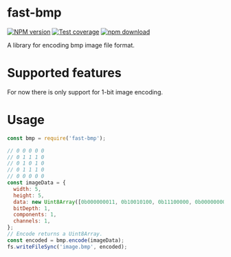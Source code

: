 # fast-bmp

[![NPM version][npm-image]][npm-url]
[![Test coverage][codecov-image]][codecov-url]
[![npm download][download-image]][download-url]

A library for encoding bmp image file format.

# Supported features

For now there is only support for 1-bit image encoding.

# Usage

```js
const bmp = require('fast-bmp');

// 0 0 0 0 0
// 0 1 1 1 0
// 0 1 0 1 0
// 0 1 1 1 0
// 0 0 0 0 0
const imageData = {
  width: 5,
  height: 5,
  data: new Uint8Array([0b000000011, 0b10010100, 0b11100000, 0b00000000]),
  bitDepth: 1,
  components: 1,
  channels: 1,
};
// Encode returns a Uint8Array.
const encoded = bmp.encode(imageData);
fs.writeFileSync('image.bmp', encoded);
```

[npm-image]: https://img.shields.io/npm/v/fast-bmp.svg?style=flat-square
[npm-url]: https://www.npmjs.com/package/fast-bmp
[codecov-image]: https://img.shields.io/codecov/c/github/image-js/fast-bmp.svg?style=flat-square
[codecov-url]: https://codecov.io/gh/image-js/fast-bmp
[download-image]: https://img.shields.io/npm/dm/fast-bmp.svg?style=flat-square
[download-url]: https://www.npmjs.com/package/fast-bmp
